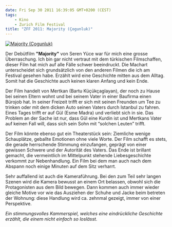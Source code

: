 ```yaml
---
date: Fri Sep 30 2011 16:39:05 GMT+0200 (CEST)
tags:
    - Kino
    - Zurich Film Festival
title: "ZFF 2011: Majority (Çogunluk)"
---
```



[![Majority
(Çogunluk)](http://media.tumblr.com/tumblr_lsca0llnJ51qa2z4q.jpg "Majority (Çogunluk)")](http://www.zurichfilmfestival.org/de//filme/2704/majority/)

Der Debütfilm **"Majority"** von Seren Yüce war für mich eine grosse
Überraschung. Ich bin gar nicht vertraut mit dem türkischen
Filmschaffen, dieser Film hat mich auf alle Fälle schwer beeindruckt.
Die Machart unterscheidet sich grundsätzlich von den anderen Filmen die
ich am Festival gesehen habe. Erzählt wird eine Geschichte mitten aus
dem Alltag. Somit hat die Geschichte auch keinen klaren Anfang und kein
Ende.

Der Film handelt von Mertkan (Bartu Küçükçaglayan), der noch zu Hause
bei seinen Eltern wohnt und bei seinem Vater in einer Baufirma einen
Bürojob hat. In seiner Freizeit trifft er sich mit seinen Freunden um
Tee zu trinken oder mit dem dicken Auto seinen Vaters durch Istanbul zu
fahren. Eines Tages trifft er auf Gül (Esme Madra) und verliebt sich in
sie. Das Problem an der Sache ist nur, dass Gül eine Kurdin ist und
Mertkans Vater auf keinen Fall will, dass sich sein Sohn mit “solchen
Leuten” trifft.

Der Film könnte ebenso gut ein Theaterstück sein: Ziemliche wenige
Schauplätze, geballte Emotionen ohne viele Worte. Der Film schafft es
stets, die gerade herrschende Stimmung einzufangen, geprägt von einer
gewissen Schwere und der Autorität des Vaters. Das Ende ist brillant
gemacht, die vermeintlich im Mittelpunkt stehende Liebesgeschichte
verkommt zur Nebenhandlung. Ein Film bei dem man auch nach dem Abspann
noch einige Minuten auf dem Sitz verharrt.

Sehr auffallend ist auch die Kameraführung. Bei den zum Teil sehr langen
Szenen wird die Kamera bewusst an einem Ort belassen, obwohl sich die
Protagonisten aus dem Bild bewegen. Dann kommen auch immer wieder
gleiche Motive vor wie das Ausziehen der Schuhe und Jacke beim betreten
der Wohnung: diese Handlung wird ca. zehnmal gezeigt, immer von einer
Perspektive.

*Ein stimmungsvolles Kammerspiel, welches eine eindrückliche Geschichte
erzählt, die einem nicht einfach so loslässt.*

